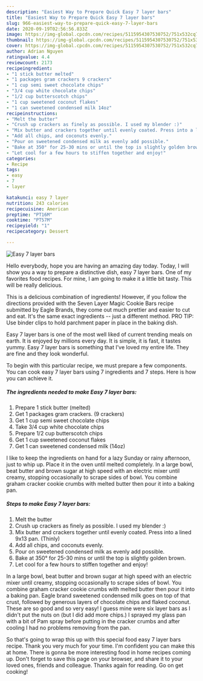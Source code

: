 ```yaml
---
description: "Easiest Way to Prepare Quick Easy 7 layer bars"
title: "Easiest Way to Prepare Quick Easy 7 layer bars"
slug: 966-easiest-way-to-prepare-quick-easy-7-layer-bars
date: 2020-09-19T02:56:56.833Z
image: https://img-global.cpcdn.com/recipes/5115954307530752/751x532cq70/easy-7-layer-bars-recipe-main-photo.jpg
thumbnail: https://img-global.cpcdn.com/recipes/5115954307530752/751x532cq70/easy-7-layer-bars-recipe-main-photo.jpg
cover: https://img-global.cpcdn.com/recipes/5115954307530752/751x532cq70/easy-7-layer-bars-recipe-main-photo.jpg
author: Adrian Nguyen
ratingvalue: 4.4
reviewcount: 2173
recipeingredient:
- "1 stick butter melted"
- "1 packages gram crackers 9 crackers"
- "1 cup semi sweet chocolate chips"
- "3/4 cup white chocolate chips"
- "1/2 cup butterscotch chips"
- "1 cup sweetened coconut flakes"
- "1 can sweetened condensed milk 14oz"
recipeinstructions:
- "Melt the butter"
- "Crush up crackers as finely as possible. I used my blender :)"
- "Mix butter and crackers together until evenly coated. Press into a lined 9x13 pan. (Thinly)"
- "Add all chips, and coconuts evenly."
- "Pour on sweetened condensed milk as evenly add possible."
- "Bake at 350° for 25-30 mins or until the top is slightly golden brown."
- "Let cool for a few hours to stiffen together and enjoy!"
categories:
- Recipe
tags:
- easy
- 7
- layer

katakunci: easy 7 layer 
nutrition: 243 calories
recipecuisine: American
preptime: "PT16M"
cooktime: "PT57M"
recipeyield: "1"
recipecategory: Dessert

---
```



![Easy 7 layer bars](https://img-global.cpcdn.com/recipes/5115954307530752/751x532cq70/easy-7-layer-bars-recipe-main-photo.jpg)

Hello everybody, hope you are having an amazing day today. Today, I will show you a way to prepare a distinctive dish, easy 7 layer bars. One of my favorites food recipes. For mine, I am going to make it a little bit tasty. This will be really delicious.

This is a delicious combination of ingredients! However, if you follow the directions provided with the Seven Layer Magic Cookie Bars recipe submitted by Eagle Brands, they come out much prettier and easier to cut and eat. It&#39;s the same exact ingredients -- just a different method. PRO TIP: Use binder clips to hold parchment paper in place in the baking dish.

Easy 7 layer bars is one of the most well liked of current trending meals on earth. It is enjoyed by millions every day. It is simple, it is fast, it tastes yummy. Easy 7 layer bars is something that I've loved my entire life. They are fine and they look wonderful.


To begin with this particular recipe, we must prepare a few components. You can cook easy 7 layer bars using 7 ingredients and 7 steps. Here is how you can achieve it.

<!--inarticleads1-->

##### The ingredients needed to make Easy 7 layer bars:

1. Prepare 1 stick butter (melted)
1. Get 1 packages gram crackers. (9 crackers)
1. Get 1 cup semi sweet chocolate chips
1. Take 3/4 cup white chocolate chips
1. Prepare 1/2 cup butterscotch chips
1. Get 1 cup sweetened coconut flakes
1. Get 1 can sweetened condensed milk (14oz)


I like to keep the ingredients on hand for a lazy Sunday or rainy afternoon, just to whip up. Place it in the oven until melted completely. In a large bowl, beat butter and brown sugar at high speed with an electric mixer until creamy, stopping occasionally to scrape sides of bowl. You combine graham cracker cookie crumbs with melted butter then pour it into a baking pan. 

<!--inarticleads2-->

##### Steps to make Easy 7 layer bars:

1. Melt the butter
1. Crush up crackers as finely as possible. I used my blender :)
1. Mix butter and crackers together until evenly coated. Press into a lined 9x13 pan. (Thinly)
1. Add all chips, and coconuts evenly.
1. Pour on sweetened condensed milk as evenly add possible.
1. Bake at 350° for 25-30 mins or until the top is slightly golden brown.
1. Let cool for a few hours to stiffen together and enjoy!


In a large bowl, beat butter and brown sugar at high speed with an electric mixer until creamy, stopping occasionally to scrape sides of bowl. You combine graham cracker cookie crumbs with melted butter then pour it into a baking pan. Eagle brand sweetened condensed milk goes on top of that crust, followed by generous layers of chocolate chips and flaked coconut. These are so good and so very easy! I guess mine were six layer bars as I didn&#39;t put the nuts on (but I did add more chips.) I sprayed my glass pan with a bit of Pam spray before putting in the cracker crumbs and after cooling I had no problems removing from the pan. 

So that's going to wrap this up with this special food easy 7 layer bars recipe. Thank you very much for your time. I'm confident you can make this at home. There is gonna be more interesting food in home recipes coming up. Don't forget to save this page on your browser, and share it to your loved ones, friends and colleague. Thanks again for reading. Go on get cooking!

